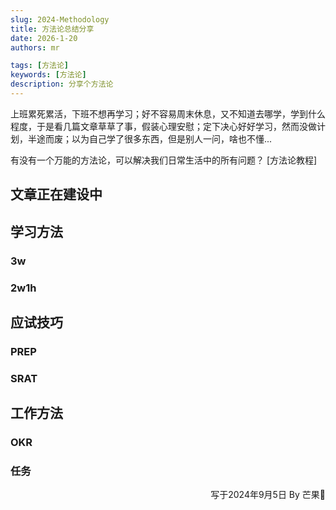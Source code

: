 ```yaml
---
slug: 2024-Methodology
title: 方法论总结分享
date: 2026-1-20
authors: mr

tags: [方法论]
keywords: [方法论]
description: 分享个方法论
---
```


上班累死累活，下班不想再学习；好不容易周末休息，又不知道去哪学，学到什么程度，于是看几篇文章草草了事，假装心理安慰；定下决心好好学习，然而没做计划，半途而废；以为自己学了很多东西，但是别人一问，啥也不懂...

<!-- truncate -->

有没有一个万能的方法论，可以解决我们日常生活中的所有问题？
[方法论教程]

## 文章正在建设中

## 学习方法

### 3w

### 2w1h

## 应试技巧

### PREP

### SRAT

## 工作方法

### OKR

### 任务
<p align="right">写于2024年9月5日    By 芒果🥭</p>
